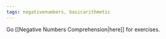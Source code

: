 ```yaml
---
tags: negativenumbers, basicarithmetic
---
```


Go [[Negative Numbers Comprehension|here]] for exercises.